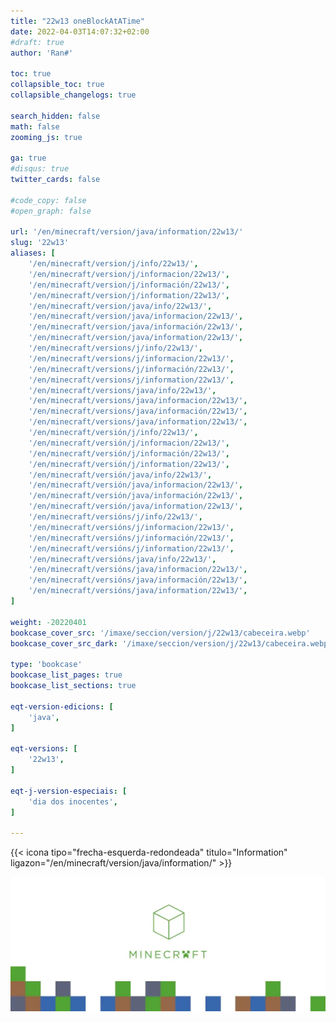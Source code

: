 ```yaml
---
title: "22w13 oneBlockAtATime"
date: 2022-04-03T14:07:32+02:00
#draft: true
author: 'Ran#'

toc: true
collapsible_toc: true
collapsible_changelogs: true

search_hidden: false
math: false
zooming_js: true

ga: true
#disqus: true
twitter_cards: false

#code_copy: false
#open_graph: false

url: '/en/minecraft/version/java/information/22w13/'
slug: '22w13'
aliases: [
    '/en/minecraft/version/j/info/22w13/',
    '/en/minecraft/version/j/informacion/22w13/',
    '/en/minecraft/version/j/información/22w13/',
    '/en/minecraft/version/j/information/22w13/',
    '/en/minecraft/version/java/info/22w13/',
    '/en/minecraft/version/java/informacion/22w13/',
    '/en/minecraft/version/java/información/22w13/',
    '/en/minecraft/version/java/information/22w13/',
    '/en/minecraft/versions/j/info/22w13/',
    '/en/minecraft/versions/j/informacion/22w13/',
    '/en/minecraft/versions/j/información/22w13/',
    '/en/minecraft/versions/j/information/22w13/',
    '/en/minecraft/versions/java/info/22w13/',
    '/en/minecraft/versions/java/informacion/22w13/',
    '/en/minecraft/versions/java/información/22w13/',
    '/en/minecraft/versions/java/information/22w13/',
    '/en/minecraft/versión/j/info/22w13/',
    '/en/minecraft/versión/j/informacion/22w13/',
    '/en/minecraft/versión/j/información/22w13/',
    '/en/minecraft/versión/j/information/22w13/',
    '/en/minecraft/versión/java/info/22w13/',
    '/en/minecraft/versión/java/informacion/22w13/',
    '/en/minecraft/versión/java/información/22w13/',
    '/en/minecraft/versión/java/information/22w13/',
    '/en/minecraft/versións/j/info/22w13/',
    '/en/minecraft/versións/j/informacion/22w13/',
    '/en/minecraft/versións/j/información/22w13/',
    '/en/minecraft/versións/j/information/22w13/',
    '/en/minecraft/versións/java/info/22w13/',
    '/en/minecraft/versións/java/informacion/22w13/',
    '/en/minecraft/versións/java/información/22w13/',
    '/en/minecraft/versións/java/information/22w13/',
]

weight: -20220401
bookcase_cover_src: '/imaxe/seccion/version/j/22w13/cabeceira.webp'
bookcase_cover_src_dark: '/imaxe/seccion/version/j/22w13/cabeceira.webp'

type: 'bookcase'
bookcase_list_pages: true
bookcase_list_sections: true

eqt-version-edicions: [
    'java',
]

eqt-versions: [
    '22w13',
]

eqt-j-version-especiais: [
    'dia dos inocentes',
]

---
```


{{< icona tipo="frecha-esquerda-redondeada" titulo="Information" ligazon="/en/minecraft/version/java/information/" >}}

<img title="22w13" alt="22w13" src="/imaxe/seccion/version/j/22w13/cabeceira.webp">
